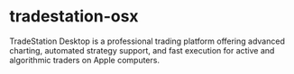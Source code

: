 # tradestation-osx
TradeStation Desktop is a professional trading platform offering advanced charting, automated strategy support, and fast execution for active and algorithmic traders on Apple computers.
